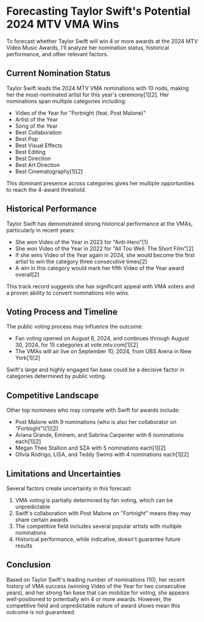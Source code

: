 # Forecasting Taylor Swift's Potential 2024 MTV VMA Wins

To forecast whether Taylor Swift will win 4 or more awards at the 2024 MTV Video Music Awards, I'll analyze her nomination status, historical performance, and other relevant factors.

## Current Nomination Status

Taylor Swift leads the 2024 MTV VMA nominations with 10 nods, making her the most-nominated artist for this year's ceremony[1][2]. Her nominations span multiple categories including:

- Video of the Year for "Fortnight (feat. Post Malone)"
- Artist of the Year
- Song of the Year
- Best Collaboration
- Best Pop
- Best Visual Effects
- Best Editing
- Best Direction
- Best Art Direction
- Best Cinematography[1][2]

This dominant presence across categories gives her multiple opportunities to reach the 4-award threshold.

## Historical Performance

Taylor Swift has demonstrated strong historical performance at the VMAs, particularly in recent years:

- She won Video of the Year in 2023 for "Anti-Hero"[1]
- She won Video of the Year in 2022 for "All Too Well: The Short Film"[2]
- If she wins Video of the Year again in 2024, she would become the first artist to win the category three consecutive times[2]
- A win in this category would mark her fifth Video of the Year award overall[2]

This track record suggests she has significant appeal with VMA voters and a proven ability to convert nominations into wins.

## Voting Process and Timeline

The public voting process may influence the outcome:

- Fan voting opened on August 6, 2024, and continues through August 30, 2024, for 15 categories at vote.mtv.com[1][2]
- The VMAs will air live on September 10, 2024, from UBS Arena in New York[1][2]

Swift's large and highly engaged fan base could be a decisive factor in categories determined by public voting.

## Competitive Landscape

Other top nominees who may compete with Swift for awards include:

- Post Malone with 9 nominations (who is also her collaborator on "Fortnight")[1][2]
- Ariana Grande, Eminem, and Sabrina Carpenter with 6 nominations each[1][2]
- Megan Thee Stallion and SZA with 5 nominations each[1][2]
- Olivia Rodrigo, LISA, and Teddy Swims with 4 nominations each[1][2]

## Limitations and Uncertainties

Several factors create uncertainty in this forecast:

1. VMA voting is partially determined by fan voting, which can be unpredictable
2. Swift's collaboration with Post Malone on "Fortnight" means they may share certain awards
3. The competitive field includes several popular artists with multiple nominations
4. Historical performance, while indicative, doesn't guarantee future results

## Conclusion

Based on Taylor Swift's leading number of nominations (10), her recent history of VMA success (winning Video of the Year for two consecutive years), and her strong fan base that can mobilize for voting, she appears well-positioned to potentially win 4 or more awards. However, the competitive field and unpredictable nature of award shows mean this outcome is not guaranteed.